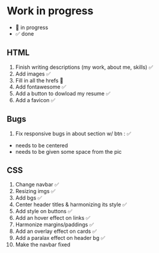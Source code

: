 # Work in progress

- 🚀  in progress
- ✅  done  

## HTML  

1. Finish writing descriptions (my work, about me, skills) ✅  
2. Add images ✅  
3. Fill in all the hrefs 🚀
4. Add fontawesome ✅
5. Add a button to dowload my resume ✅
6. Add a favicon ✅  

## Bugs  

1. Fix responsive bugs in about section w/ btn : ✅  

- needs to be centered  
- needs to be given some space from the pic  

## CSS  

1. Change navbar ✅  
2. Resizing imgs ✅  
3. Add bgs ✅
4. Center header titles & harmonizing its style ✅  
5. Add style on buttons ✅
6. Add an hover effect on links ✅
7. Harmonize margins/paddings ✅
8. Add an overlay effect on cards ✅  
9. Add a paralax effect on header bg ✅  
10. Make the navbar fixed  

